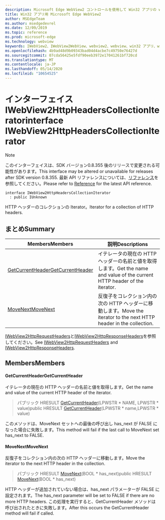 ```yaml
---
description: Microsoft Edge WebView2 コントロールを使用して Win32 アプリの web コンテンツをホストする
title: Win32 アプリ用 Microsoft Edge WebView2
author: MSEdgeTeam
ms.author: msedgedevrel
ms.date: 12/09/2019
ms.topic: reference
ms.prod: microsoft-edge
ms.technology: webview
keywords: IWebView2、IWebView2WebView、webview2、webview、win32 アプリ、win32、edge
ms.openlocfilehash: 4b9ad48d9b09343bad04d4acbe7c49750e76427d
ms.sourcegitcommit: 07cda56425e5fdf90eeb3972e17041261bf720cd
ms.translationtype: MT
ms.contentlocale: ja-JP
ms.lasthandoff: 05/14/2020
ms.locfileid: "10654525"
---
```

# <span data-ttu-id="5fea7-104">インターフェイス IWebView2HttpHeadersCollectionIterator</span><span class="sxs-lookup"><span data-stu-id="5fea7-104">interface IWebView2HttpHeadersCollectionIterator</span></span> 

> [!NOTE]
> <span data-ttu-id="5fea7-105">このインターフェイスは、SDK バージョン0.8.355 後のリリースで変更される可能性があります。</span><span class="sxs-lookup"><span data-stu-id="5fea7-105">This interface may be altered or unavailable for releases after SDK version 0.8.355.</span></span> <span data-ttu-id="5fea7-106">最新 API リファレンスについては、[リファレンス](../../../webview2-api-reference.md)を参照してください。</span><span class="sxs-lookup"><span data-stu-id="5fea7-106">Please refer to [Reference](../../../webview2-api-reference.md) for the latest API reference.</span></span>

```
interface IWebView2HttpHeadersCollectionIterator
  : public IUnknown
```

<span data-ttu-id="5fea7-107">HTTP ヘッダーのコレクションの Iterator。</span><span class="sxs-lookup"><span data-stu-id="5fea7-107">Iterator for a collection of HTTP headers.</span></span>

## <span data-ttu-id="5fea7-108">まとめ</span><span class="sxs-lookup"><span data-stu-id="5fea7-108">Summary</span></span>

 <span data-ttu-id="5fea7-109">Members</span><span class="sxs-lookup"><span data-stu-id="5fea7-109">Members</span></span>                        | <span data-ttu-id="5fea7-110">説明</span><span class="sxs-lookup"><span data-stu-id="5fea7-110">Descriptions</span></span>
--------------------------------|---------------------------------------------
[<span data-ttu-id="5fea7-111">GetCurrentHeader</span><span class="sxs-lookup"><span data-stu-id="5fea7-111">GetCurrentHeader</span></span>](#getcurrentheader) | <span data-ttu-id="5fea7-112">イテレータの現在の HTTP ヘッダーの名前と値を取得します。</span><span class="sxs-lookup"><span data-stu-id="5fea7-112">Get the name and value of the current HTTP header of the iterator.</span></span>
[<span data-ttu-id="5fea7-113">MoveNext</span><span class="sxs-lookup"><span data-stu-id="5fea7-113">MoveNext</span></span>](#movenext) | <span data-ttu-id="5fea7-114">反復子をコレクション内の次の HTTP ヘッダーに移動します。</span><span class="sxs-lookup"><span data-stu-id="5fea7-114">Move the iterator to the next HTTP header in the collection.</span></span>

<span data-ttu-id="5fea7-115">[IWebView2HttpRequestHeaders](IWebView2HttpRequestHeaders.md)と[IWebView2HttpResponseHeaders](IWebView2HttpResponseHeaders.md)を参照してください。</span><span class="sxs-lookup"><span data-stu-id="5fea7-115">See [IWebView2HttpRequestHeaders](IWebView2HttpRequestHeaders.md) and [IWebView2HttpResponseHeaders](IWebView2HttpResponseHeaders.md).</span></span>

## <span data-ttu-id="5fea7-116">Members</span><span class="sxs-lookup"><span data-stu-id="5fea7-116">Members</span></span>

#### <span data-ttu-id="5fea7-117">GetCurrentHeader</span><span class="sxs-lookup"><span data-stu-id="5fea7-117">GetCurrentHeader</span></span> 

<span data-ttu-id="5fea7-118">イテレータの現在の HTTP ヘッダーの名前と値を取得します。</span><span class="sxs-lookup"><span data-stu-id="5fea7-118">Get the name and value of the current HTTP header of the iterator.</span></span>

> <span data-ttu-id="5fea7-119">パブリック HRESULT [GetCurrentHeader](#getcurrentheader)(LPWSTR \* NAME, LPWSTR \* value)</span><span class="sxs-lookup"><span data-stu-id="5fea7-119">public HRESULT [GetCurrentHeader](#getcurrentheader)(LPWSTR \* name,LPWSTR \* value)</span></span>

<span data-ttu-id="5fea7-120">このメソッドは、MoveNext セットへの最後の呼び出し has_next が FALSE になった場合に失敗します。</span><span class="sxs-lookup"><span data-stu-id="5fea7-120">This method will fail if the last call to MoveNext set has_next to FALSE.</span></span>

#### <span data-ttu-id="5fea7-121">MoveNext</span><span class="sxs-lookup"><span data-stu-id="5fea7-121">MoveNext</span></span> 

<span data-ttu-id="5fea7-122">反復子をコレクション内の次の HTTP ヘッダーに移動します。</span><span class="sxs-lookup"><span data-stu-id="5fea7-122">Move the iterator to the next HTTP header in the collection.</span></span>

> <span data-ttu-id="5fea7-123">パブリック HRESULT [MoveNext](#movenext)(BOOL \* has_next)</span><span class="sxs-lookup"><span data-stu-id="5fea7-123">public HRESULT [MoveNext](#movenext)(BOOL \* has_next)</span></span>

<span data-ttu-id="5fea7-124">HTTP ヘッダーが追加されていない場合は、has_next パラメーターが FALSE に設定されます。</span><span class="sxs-lookup"><span data-stu-id="5fea7-124">The has_next parameter will be set to FALSE if there are no more HTTP headers.</span></span> <span data-ttu-id="5fea7-125">この処理を実行すると、GetCurrentHeader メソッドは呼び出されたときに失敗します。</span><span class="sxs-lookup"><span data-stu-id="5fea7-125">After this occurs the GetCurrentHeader method will fail if called.</span></span>

